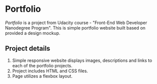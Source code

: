 # Portfolio
_Portfolio_ is a project from Udacity course - "Front-End Web Developer Nanodegree Program". This is simple portfolio website built based on provided a design mockup.
## Project details
1. Simple responsive website displays images, descriptions and links to each of the portfolio projects.
2. Project includes HTML and CSS files.
3. Page utilizes a flexbox layout.
